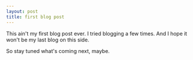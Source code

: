 ```yaml
---
layout: post
title: first blog post
---
```


This ain't my first blog post ever. I tried blogging a few times. And I hope it won't be my last blog on this side.

So stay tuned what's coming next, maybe.